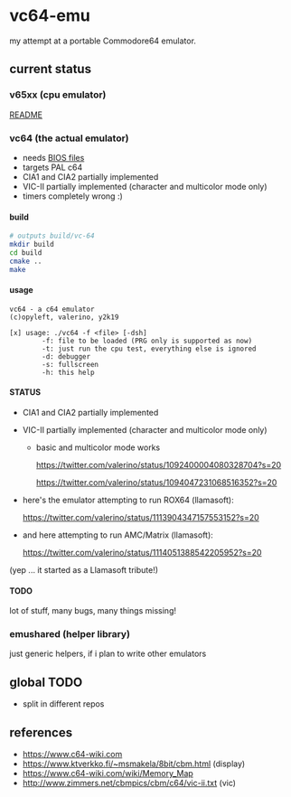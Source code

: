 # vc64-emu
my attempt at a portable Commodore64 emulator.

## current status
### v65xx (cpu emulator)
[README](./v65xx/README.md)

### vc64 (the actual emulator)
* needs [BIOS files](./bios/README_bios.md)
* targets PAL c64
* CIA1 and CIA2 partially implemented
* VIC-II partially implemented (character and multicolor mode only)
* timers completely wrong :)

#### build
~~~bash
# outputs build/vc-64
mkdir build
cd build
cmake ..
make
~~~

#### usage
~~~
vc64 - a c64 emulator
(c)opyleft, valerino, y2k19

[x] usage: ./vc64 -f <file> [-dsh]
        -f: file to be loaded (PRG only is supported as now)
        -t: just run the cpu test, everything else is ignored
        -d: debugger
        -s: fullscreen
        -h: this help
~~~

#### STATUS
* CIA1 and CIA2 partially implemented
* VIC-II partially implemented (character and multicolor mode only)
  * basic and multicolor mode works
  
    https://twitter.com/valerino/status/1092400004080328704?s=20
  
    https://twitter.com/valerino/status/1094047231068516352?s=20

* here's the emulator attempting to run ROX64 (llamasoft):
  
  https://twitter.com/valerino/status/1113904347157553152?s=20

* and here attempting to run AMC/Matrix (llamasoft):
  
  https://twitter.com/valerino/status/1114051388542205952?s=20

(yep ... it started as a Llamasoft tribute!)

#### TODO
lot of stuff, many bugs, many things missing!

### emushared (helper library)
just generic helpers, if i plan to write other emulators

## global TODO
* split in different repos

## references
* https://www.c64-wiki.com
* https://www.ktverkko.fi/~msmakela/8bit/cbm.html (display)
* https://www.c64-wiki.com/wiki/Memory_Map
* http://www.zimmers.net/cbmpics/cbm/c64/vic-ii.txt (vic)

